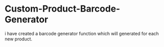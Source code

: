 # Custom-Product-Barcode-Generator
i have created a barcode generator function which will generated for each new product.
